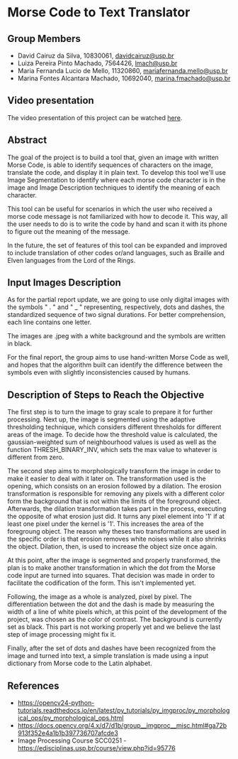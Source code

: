 # Morse Code to Text Translator

## Group Members

- David Cairuz da Silva, 10830061, davidcairuz@usp.br
- Luiza Pereira Pinto Machado, 7564426, lmach@usp.br
- Maria Fernanda Lucio de Mello, 11320860, mariafernanda.mello@usp.br
- Marina Fontes Alcantara Machado, 10692040, marina.fmachado@usp.br

## Video presentation

The video presentation of this project can be watched [here](https://www.canva.com/design/DAFGsE7wxgg/qs-b2YsGCGGEp9lblHvACw/watch?utm_content=DAFGsE7wxgg&utm_campaign=designshare&utm_medium=link&utm_source=publishsharelink).

## Abstract

The goal of the project is to build a tool that, given an image with written Morse Code, is able to identify sequences of characters on the image, translate the code, and display it in plain text. To develop this tool we'll use Image Segmentation to identify where each morse code character is in the image and Image Description techniques to identify the meaning of each character.

This tool can be useful for scenarios in which the user who received a morse code message is not familiarized with how to decode it. This way, all the user needs to do is to write the code by hand and scan it with its phone to figure out the meaning of the message.

In the future, the set of features of this tool can be expanded and improved to include translation of other codes or/and languages, such as Braille and Elven languages from the Lord of the Rings.

## Input Images Description

As for the partial report update, we are going to use only digital images with the symbols " . " and " _ " representing, respectively, dots and dashes, the standardized sequence of two signal durations. For better comprehension, each line contains one letter. 

The images are .jpeg with a white background and the symbols are written in black.

For the final report, the group aims to use hand-written Morse Code as well, and hopes that the algorithm built can identify the difference between the symbols even with slightly inconsistencies caused by humans. 

## Description of Steps to Reach the Objective

The first step is to turn the image to gray scale to prepare it for further processing. Next up, the image is segmented using the adaptive thresholding technique, which considers different thresholds for different areas of the image. To decide how the threshold value is calculated, the gaussian-weighted sum of neighbourhood values is used as well as the function THRESH_BINARY_INV, which sets the max value to whatever is different from zero.

The second step aims to morphologically transform the image in order to make it easier to deal with it later on. The transformation used is the opening, which consists on an erosion followed by a dilation. The erosion transformation is responsible for removing any pixels with a different color form the background that is not within the limits of the foreground object. Afterwards, the dilation transformation takes part in the process, executing the opposite of what erosion just did. It turns any pixel element into '1' if at least one pixel under the kernel is '1'. This increases the area of the foregroung object. The reason why theses two transformations are used in the specific order is that erosion removes white noises while it also shrinks the object. Dilation, then, is used to increase the object size once again.

At this point, after the image is segmented and properly transformed, the plan is to make another transformation in which the dot from the Morse code input are turned into squares. That decision was made in order to facilitate the codification of the form. This isn't implemented yet.

Following, the image as a whole is analyzed, pixel by pixel. The differentiation between the dot and the dash is made by measuring the width of a line of white pixels which, at this point of the development of the project, was chosen as the color of contrast. The background is currently set as black. This part is not working properly yet and we believe the last step of image processing might fix it.

Finally, after the set of dots and dashes have been recognized from the image and turned into text, a simple translation is made using a input dictionary from Morse code to the Latin alphabet.

## References
* https://opencv24-python-tutorials.readthedocs.io/en/latest/py_tutorials/py_imgproc/py_morphological_ops/py_morphological_ops.html
* https://docs.opencv.org/4.x/d7/d1b/group__imgproc__misc.html#ga72b913f352e4a1b1b397736707afcde3
* Image Processing Course SCC0251 - https://edisciplinas.usp.br/course/view.php?id=95776
